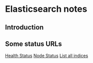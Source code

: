 # Elasticsearch notes

## Introduction

## Some status URLs

[Health Status](http://localhost:9200/_cat/health?v)
[Node Status](http://localhost:9200/_cat/nodes?v)
[List all indices](http://localhost:9200/_cat/indices?v)